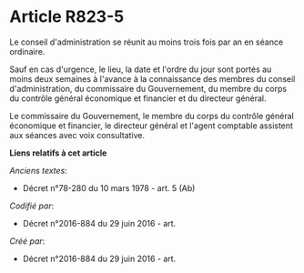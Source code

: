 # Article R823-5

Le conseil d'administration se réunit au moins trois fois par an en séance ordinaire.

Sauf en cas d'urgence, le lieu, la date et l'ordre du jour sont portés au moins deux semaines à l'avance à la connaissance
des membres du conseil d'administration, du commissaire du Gouvernement, du membre du corps du contrôle général économique et
financier et du directeur général.

Le commissaire du Gouvernement, le membre du corps du contrôle général économique et financier, le directeur général et
l'agent comptable assistent aux séances avec voix consultative.

**Liens relatifs à cet article**

_Anciens textes_:

  - Décret n°78-280 du 10 mars 1978 - art. 5 (Ab)

_Codifié par_:

  - Décret n°2016-884 du 29 juin 2016 - art.

_Créé par_:

  - Décret n°2016-884 du 29 juin 2016 - art.
